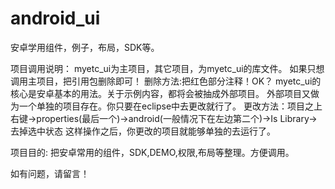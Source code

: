 android_ui
==========

安卓学用组件，例子，布局，SDK等。

项目调用说明：
myetc_ui为主项目，其它项目，为myetc_ui的库文件。
如果只想调用主项目，把引用包删除即可！
删除方法:把红色部分注释！OK？
myetc_ui的核心是安卓基本的用法。关于示例内容，都将会被抽成外部项目。
外部项目又做为一个单独的项目存在。你只要在eclipse中去更改就行了。
更改方法：项目之上右键->properties(最后一个)->android(一般情况下在左边第二个)->Is Library->去掉选中状态
这样操作之后，你更改的项目就能够单独的去运行了。



项目目的:
把安卓常用的组件，SDK,DEMO,权限,布局等整理。方便调用。









如有问题，请留言！
